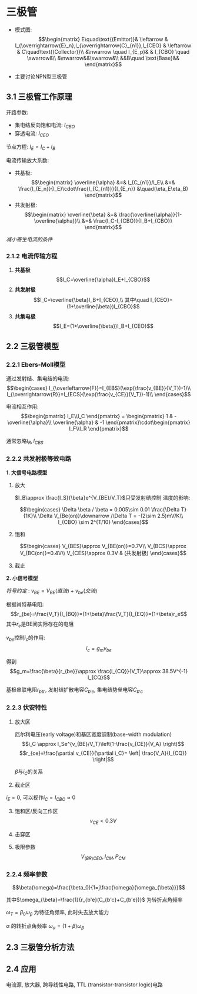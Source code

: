# 三极管

- 模式图:
  $$\begin{matrix}
        E\quad\text{(Emittor)}& \leftarrow & I_{\overrightarrow{E}_n},I_{\overrightarrow{C}_{n1}},I_{CEO}
        & \leftarrow & C\quad\text{(Collector)}\\
        &\nwarrow \quad I_{E_p}& & I_{CBO} \quad \swarrow&\\
        &\nwarrow&&\swarrow&\\
        &&B\quad \text{Base}&&
    \end{matrix}$$

- 主要讨论NPN型三极管

## 3.1 三极管工作原理

开路参数:
  - 集电结反向饱和电流: $I_{CBO}$
  - 穿透电流: $I_{CEO}$

节点方程: $I_E=I_C+I_B$

电流传输放大系数:
  - 共基极: 
    $$\begin{matrix}
        \overline{\alpha} &=& I_{C_{n1}}/I_E\\
        &=& \frac{I_{E_n}}{I_E}\cdot\frac{I_{C_{n1}}}{I_{E_n}} &\quad(\eta_E\eta_B)
    \end{matrix}$$
  - 共发射极:
    $$\begin{matrix}
        \overline{\beta} &=& \frac{\overline{\alpha}}{1-\overline{\alpha}}\\
        &=& \frac{I_C-I_{CBO}}{I_B+I_{CBO}}
    \end{matrix}$$

*减小寄生电流的条件*

### 2.1.2 电流传输方程

1. **共基极**
   $$I_C=\overline{\alpha}I_E+I_{CBO}$$
2. **共发射极**
   $$I_C=\overline{\beta}I_B+I_{CEO},\\
   其中\quad I_{CEO}=(1+\overline{\beta})I_{CBO}$$
3. **共集电极**
   $$I_E=(1+\overline{\beta})I_B+I_{CEO}$$

## 2.2 三极管模型

### 2.2.1 Ebers-Moll模型

通过发射结、集电结的电流:
$$\begin{cases}
  I_{\overleftarrow{F}}=I_{EBS}(\exp(\frac{v_{BE}}{V_T})-1)\\
  I_{\overrightarrow{R}}=I_{ECS}(\exp(\frac{v_{CE}}{V_T})-1)\\
\end{cases}$$

电流相互作用:
$$\begin{pmatrix}
  I_E\\I_C
\end{pmatrix} = \begin{pmatrix}
  1 & -\overline{\alpha}\\
  \overline{\alpha} & -1
\end{pmatrix}\cdot\begin{pmatrix}
  I_F\\I_R
\end{pmatrix}$$

通常忽略$I_R,I_{CBS}$

### 2.2.2 共发射极等效电路

**1. 大信号电路模型**

1. 放大
   
   $I_B\approx \frac{I_S}{\beta}e^{V_{BE}/V_T}$只受发射结控制
   温度的影响:

   $$\begin{cases}
    \Delta \beta / \beta = 0.005\sim 0.01 \frac{\Delta T}{1K}\\
    \Delta V_{Be(on)}\downarrow /\Delta T = -(2\sim 2.5)mV/K\\
    I_{CBO} \sim 2^{T/10}
   \end{cases}$$
2. 饱和

   $$\begin{cases}
    V_{BES}\approx V_{BE(on)}=0.7V\\
    V_{BCS}\approx V_{BC(on)}=0.4V\\
    V_{CES}\approx 0.3V & (共发射极)
   \end{cases}$$
  
3. 截止

**2. 小信号模型**

*符号约定* : $v_{BE}=V_{BE}(直流)+v_{be}(交流)$

根据肖特基电阻:
$$r_{be}=\frac{V_T}{I_{BQ}}=(1+\beta)\frac{V_T}{I_{EQ}}=(1+\beta)r_e$$
其中$r_e$是BE间实际存在的电阻

$v_{be}$控制$i_c$的作用:
$$i_c=g_mv_{be}$$

得到
$$g_m=\frac{\beta}{r_{be}}\approx \frac{I_{CQ}}{V_T}\approx 38.5V^{-1} I_{CQ}$$

基极串联电阻$r_{bb'}$, 发射结扩散电容$C_{b'e}$, 集电结势垒电容$C_{b'c}$


### 2.2.3 伏安特性

1. 放大区
   
   厄尔利电压(early voltage)和基区宽度调制(base-width modulation)
   $$i_C \approx I_Se^{v_{BE}/V_T}\left(1-\frac{v_{CE}}{V_A} \right)$$
   $$r_{ce}=\frac{\partial v_{CE}}{\partial i_C}= \left| \frac{V_A}{I_{CQ}} \right|$$ 

   $\beta$与$i_C$的关系

2. 截止区

  $i_E=0$, 可以视作$i_C=I_{CBO}\approx 0$

3. 饱和区/反向工作区
  $$v_{CE}<0.3V$$

4. 击穿区
5. 极限参数
  $$V_{(BR)CEO},I_{CM},P_{CM}$$

### 2.2.4 频率参数

$$\beta(\omega)=\frac{\beta_0}{1=j\frac{\omega}{\omega_{\beta}}}$$

其中$\omega_{\beta}=\frac{1}{r_{b'e}(C_{b'c}+C_{b'e})}$ 为转折点角频率

$\omega_T=\beta_0\omega_{\beta}$
为特征角频率, 此时失去放大能力

$\alpha$ 的转折点角频率 $\omega_{\alpha}=(1+\beta)\omega_{\beta}$

## 2.3 三极管分析方法
## 2.4 应用
电流源, 放大器, 跨导线性电路, TTL (transistor-transistor logic)电路